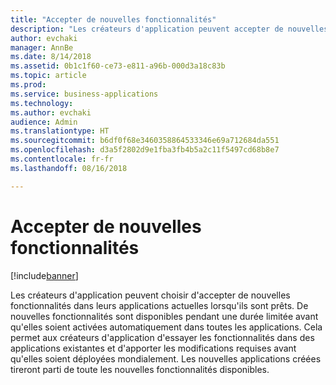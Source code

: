 ```yaml
---
title: "Accepter de nouvelles fonctionnalités"
description: "Les créateurs d'application peuvent accepter de nouvelles fonctionnalités lorsqu'ils sont prêts à les utiliser"
author: evchaki
manager: AnnBe
ms.date: 8/14/2018
ms.assetid: 0b1c1f60-ce73-e811-a96b-000d3a18c83b
ms.topic: article
ms.prod: 
ms.service: business-applications
ms.technology: 
ms.author: evchaki
audience: Admin
ms.translationtype: HT
ms.sourcegitcommit: b6df0f68e3460358864533346e69a712684da551
ms.openlocfilehash: d3a5f2802d9e1fba3fb4b5a2c11f5497cd68b8e7
ms.contentlocale: fr-fr
ms.lasthandoff: 08/16/2018

---
```

# <a name="opting-in-to-new-features"></a>Accepter de nouvelles fonctionnalités


[!include[banner](../../includes/banner.md)]

Les créateurs d'application peuvent choisir d'accepter de nouvelles fonctionnalités dans leurs applications actuelles lorsqu'ils sont prêts. De nouvelles fonctionnalités sont disponibles pendant une durée limitée avant qu'elles soient activées automatiquement dans toutes les applications. Cela permet aux créateurs d'application d'essayer les fonctionnalités dans des applications existantes et d'apporter les modifications requises avant qu'elles soient déployées mondialement. Les nouvelles applications créées tireront parti de toute les nouvelles fonctionnalités disponibles.

